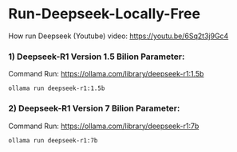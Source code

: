 # Run-Deepseek-Locally-Free

How run Deepseek (Youtube) video: https://youtu.be/6Sq2t3j9Gc4

### 1) Deepseek-R1 Version 1.5 Bilion Parameter:

Command Run: https://ollama.com/library/deepseek-r1:1.5b
    
    ollama run deepseek-r1:1.5b

### 2) Deepseek-R1 Version 7 Bilion Parameter:

Command Run: https://ollama.com/library/deepseek-r1:7b

    ollama run deepseek-r1:7b
